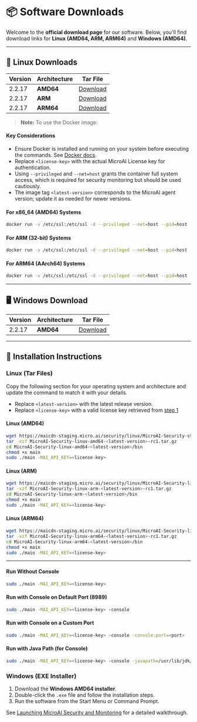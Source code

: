 # 📦 Software Downloads

Welcome to the **official download page** for our software. Below, you'll find download links for **Linux (AMD64, ARM, ARM64)** and **Windows (AMD64)**.

---

## 🐧 Linux Downloads
| Version | Architecture | Tar File |
|------|-------------|---------|
| 2.2.17 | **AMD64**   | [Download](https://maicdn-staging.micro.ai/security/linux/MicroAI-Security-stg-linux-amd64-2.2.17-rc1.tar.gz) |
| 2.2.17 | **ARM**     | [Download](https://maicdn-staging.micro.ai/security/linux/MicroAI-Security-stg-linux-arm-2.2.17-rc1.tar.gz) |
| 2.2.17 | **ARM64**   | [Download](https://maicdn-staging.micro.ai/security/linux/MicroAI-Security-stg-linux-arm64-2.2.17-rc1.tar.gz) |

> **Note:** To use the Docker image:
#### Key Considerations
- Ensure Docker is installed and running on your system before executing the commands. See [Docker docs](https://docs.docker.com/engine/install/).
- Replace `<license-key>` with the actual MicroAI License key for authentication.
- Using `--privileged` and `--net=host` grants the container full system access, which is required for security monitoring but should be used cautiously.
- The image tag `<latest-version>` corresponds to the MicroAI agent version; update it as needed for newer versions.

#### For x86_64 (AMD64) Systems

```bash
docker run -v /etc/ssl:/etc/ssl -d --privileged --net=host --pid=host --ipc=host --name microai_security_<latest-version> -e MAI_API_KEY=<license-key> -ti plasmacomputing/micro_ai_security:linux-amd64-<latest-version>-rc1
```

#### For ARM (32-bit) Systems

```bash
docker run -v /etc/ssl:/etc/ssl -d --privileged --net=host --pid=host --ipc=host --name microai_security_<latest-version> -e MAI_API_KEY=<license-key> -ti plasmacomputing/micro_ai_security:linux-arm-<latest-version>-rc1
```

#### For ARM64 (AArch64) Systems

```bash
docker run -v /etc/ssl:/etc/ssl -d --privileged --net=host --pid=host --ipc=host --name microai_security_<latest-version> -e MAI_API_KEY=<license-key> -ti plasmacomputing/micro_ai_security:linux-arm64-<latest-version>-rc1
```

---

## 🖥️ Windows Download
| Version | Architecture | Tar File |
|------|-------------|---------|
| 2.2.17 | **AMD64**   | [Download](https://maicdn-staging.micro.ai/security/windows/MicroAI-Security-stg-windows-amd64-2.2.17-rc1.exe) |

---

## 📖 Installation Instructions

### **Linux (Tar Files)**
Copy the following section for your operating system and architecture and update the command to match it with your details.

- Replace `<latest-version>` with the latest release version.
- Replace `<license-key>` with a valid license key retrieved from [step 1](../README.md#step-1-activate-your-license)

#### **Linux (AMD64)**

```bash
wget https://maicdn-staging.micro.ai/security/linux/MicroAI-Security-stg-linux-amd64-<latest-version>-rc1.tar.gz
tar -xzf MicroAI-Security-linux-amd64-<latest-version>-rc1.tar.gz
cd MicroAI-Security-linux-amd64-<latest-version>/bin
chmod +x main
sudo ./main -MAI_API_KEY=<license-key>
```

#### **Linux (ARM)**

```bash
wget https://maicdn-staging.micro.ai/security/linux/MicroAI-Security-linux-arm-<latest-version>.tar.gz
tar -xzf MicroAI-Security-linux-arm-<latest-version>-rc1.tar.gz
cd MicroAI-Security-linux-arm-<latest-version>/bin
chmod +x main
sudo ./main -MAI_API_KEY=<license-key>
```

#### **Linux (ARM64)**

```bash
wget https://maicdn-staging.micro.ai/security/linux/MicroAI-Security-linux-arm64-<latest-version>.tar.gz
tar -xzf MicroAI-Security-linux-arm64-<latest-version>-rc1.tar.gz
cd MicroAI-Security-linux-arm64-<latest-version>/bin
chmod +x main
sudo ./main -MAI_API_KEY=<license-key>
```
---
#### **Run Without Console**

```bash
sudo ./main -MAI_API_KEY=<license-key>
```

#### **Run with Console on Default Port (8989)**

```bash
sudo ./main -MAI_API_KEY=<license-key> -console
```

#### **Run with Console on a Custom Port**

```bash
sudo ./main -MAI_API_KEY=<license-key> -console -console.port=<port>
```

#### **Run with Java Path (for Console)**

```bash
sudo ./main -MAI_API_KEY=<license-key> -console -javapath=/usr/lib/jdk/jdk-17.0.9/bin/java
```

### **Windows (EXE Installer)**
1. Download the **Windows AMD64 installer**.
2. Double-click the `.exe` file and follow the installation steps.
3. Run the software from the Start Menu or Command Prompt.


See [Launching MicroAI Security and Monitoring](./Launch-Instructions.md) for a detailed walkthrough.